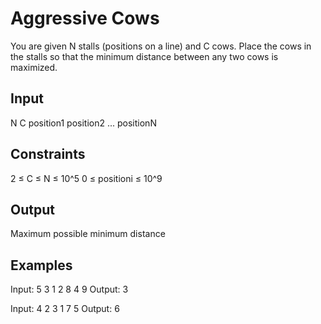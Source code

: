 # Aggressive Cows

You are given N stalls (positions on a line) and C cows. Place the cows in the stalls so that the minimum distance between any two cows is maximized.

## Input
N C
position1 position2 ... positionN

## Constraints
2 ≤ C ≤ N ≤ 10^5
0 ≤ positioni ≤ 10^9

## Output
Maximum possible minimum distance

## Examples
Input:
5 3
1 2 8 4 9
Output:
3

Input:
4 2
3 1 7 5
Output:
6

